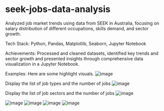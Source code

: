 # seek-jobs-data-analysis
 
Analyzed job market trends using data from SEEK in Australia, focusing on salary distribution of different occupations, skills demand, and sector growth. 

Tech Stack: Python, Pandas, Matplotlib, Seaborn, Jupyter Notebook

Achievements: Processed and cleaned datasets, identified key trends and sector growth and presented insights through comprehensive data visualization in a Jupyter Notebook.

Examples:
Here are some highlight visuals.
![image](https://github.com/user-attachments/assets/ec357787-7410-48ee-891d-ed1fcafc903a)

Display the list of job types and the number of jobs
![image](https://github.com/user-attachments/assets/a689b8c7-64be-40f8-87bb-3ec6da8fe94e)

Display the list of job sectors and the number of jobs
![image](https://github.com/user-attachments/assets/d31ac668-2979-4afd-aee3-d105cfad8e5f)

![image](https://github.com/user-attachments/assets/851efcfe-376b-4e6b-8567-89e7091b19dc)
![image](https://github.com/user-attachments/assets/f881abfb-e917-4360-96b9-67af1d2c5189)
![image](https://github.com/user-attachments/assets/abd27b96-e80f-4ee3-a90a-d0fb64c51b8e)
![image](https://github.com/user-attachments/assets/b98e5586-0c45-4dbb-918c-a93e6111ead6)
